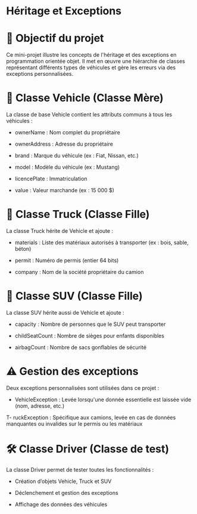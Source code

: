 # Héritage et Exceptions

# 🎯 Objectif du projet

Ce mini-projet illustre les concepts de l'héritage et des exceptions en programmation orientée objet. 
Il met en œuvre une hiérarchie de classes représentant différents types de véhicules et gère les erreurs via des exceptions personnalisées.

# 🚗 Classe Vehicle (Classe Mère)

La classe de base Vehicle contient les attributs communs à tous les véhicules :

- ownerName : Nom complet du propriétaire

- ownerAddress : Adresse du propriétaire

- brand : Marque du véhicule (ex : Fiat, Nissan, etc.)

- model : Modèle du véhicule (ex : Mustang)

- licencePlate : Immatriculation

- value : Valeur marchande (ex : 15 000 $)

# 🚚 Classe Truck (Classe Fille)

La classe Truck hérite de Vehicle et ajoute :

- materials : Liste des matériaux autorisés à transporter (ex : bois, sable, béton)

- permit : Numéro de permis (entier 64 bits)

- company : Nom de la société propriétaire du camion

# 🚙 Classe SUV (Classe Fille)

La classe SUV hérite aussi de Vehicle et ajoute :

- capacity : Nombre de personnes que le SUV peut transporter

- childSeatCount : Nombre de sièges pour enfants disponibles

- airbagCount : Nombre de sacs gonflables de sécurité

# ⚠️ Gestion des exceptions

Deux exceptions personnalisées sont utilisées dans ce projet :

- VehicleException : Levée lorsqu'une donnée essentielle est laissée vide (nom, adresse, etc.)

T- ruckException : Spécifique aux camions, levée en cas de données manquantes ou invalides sur le permis ou les matériaux

# 🛠️ Classe Driver (Classe de test)

La classe Driver permet de tester toutes les fonctionnalités :

- Création d’objets Vehicle, Truck et SUV

- Déclenchement et gestion des exceptions

- Affichage des données des véhicules

